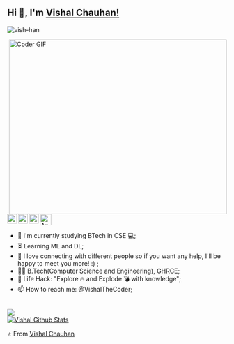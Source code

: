## Hi 👋, I'm [Vishal Chauhan!](https://github.com/vish-han) 
 <p align="left"> <img src="https://komarev.com/ghpvc/?username=vish-han&label=Views&color=blue&style=plastic" alt="vish-han" /> </p>


<img align="right" src="https://media.giphy.com/media/SWoSkN6DxTszqIKEqv/giphy.gif" alt="Coder GIF" width="500" height="400">

 <a href="https://dev.to/">
  <img src="https://d2fltix0v2e0sb.cloudfront.net/dev-badge.svg" alt="Ankit's Dev" width="26"/>
</a>
<a href="https://twitter.com/VishaltheCoder">
  <img align="left" alt="Ankit Warbhe | Twitter" width="22px" src="https://cdn.jsdelivr.net/npm/simple-icons@v3/icons/twitter.svg" />
</a>
<a href="https://www.linkedin.com/in//">
  <img align="left" alt="Ankit's LinkdeIN" width="22px" src="https://cdn.jsdelivr.net/npm/simple-icons@v3/icons/linkedin.svg" />
</a>
<a href="https://www.instagram.com/vish.han/">
  <img align="left" alt="Ankit's Instagram" width="22px" src="https://cdn.jsdelivr.net/npm/simple-icons@v3/icons/instagram.svg" />
</a>





- :telescope: I'm currently studying BTech in CSE 💻;
- :hourglass_flowing_sand: Learning ML and DL;
- 💬 I love connecting with different people so if you want any help, I'll be happy to meet you more! :) ;
- :man_technologist: B.Tech(Computer Science and Engineering), GHRCE; 
- :dart: Life Hack: "Explore :fire: and Explode :bomb: with knowledge";
- 📫 How to reach me: @VishalTheCoder;




<br>
<a href="https://github.com/vish-han">
  <img align="center" src="https://github-readme-stats.vercel.app/api/top-langs/?username=vish-han&theme=dark">
</a>
<br>
<a href="https://github.com/vish-han">
 <img align="center" src="https://github-readme-stats.vercel.app/api?username=vish-han&show_icons=true&theme=dark&line_height=30" alt="Vishal Github Stats"/>
</a>

⭐️ From [Vishal Chauhan](https://github.com/vish-han)

